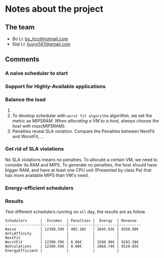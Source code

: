 # Notes about the project

## The team

- Bo Li: bo_licc@hotmail.com
- Siqi Li: liuyiyi147@gmail.com

## Comments
### A naive scheduler to start
### Support for Highly-Available applications
### Balance the load
1.
2. To develop scheduler with `worst fit algorithm` algorithm, we set the metric as MIPS*RAM. When allocating a VM to a host, always choose the host with max{MIPS*RAM}.
3. Penalties reveal SLA violation. Compare the Penalties between NextFit and WorstFit, ...

### Get rid of SLA violations
No SLA violations means no penalties. To allocate a certain VM, we need to consider its RAM and MIPS. To generate no penalties, the host should have bigger RAM, and have at least one CPU unit (Presented by class Pe) that has more available MIPS than VM's need.

### Energy-efficient schedulers


### Results
Test different schedulers running on `all` day, the results are as follow.
	
	Schedulers      |  Incomes  | Penalties |  Energy  | Revenue
	----------------|-----------|-----------|----------|----------
	Naive           | 12398.59€ | 402.16€	| 2645.63€ | 9350.80€
	AntiAffinity    |           |           |          |
	NextFit         |           |           |          |
	WorstFit	    | 12398.59€ | 6.06€	    | 3288.96€ | 9103.58€
	NoViolations    | 12398.59€ | 0.00€	    | 2868.74€ | 9529.85€
	EnergyEfficient |           |           |          |
	
	